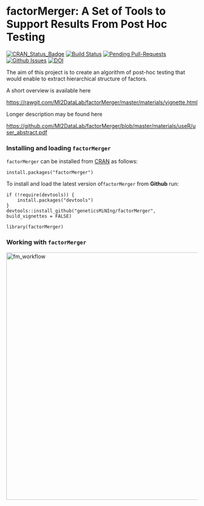 # factorMerger: A Set of Tools to Support Results From Post Hoc Testing

[![CRAN_Status_Badge](http://www.r-pkg.org/badges/version/factorMerger)](https://cran.r-project.org/package=factorMerger)
[![Build Status](https://api.travis-ci.org/geneticsMiNIng/factorMerger.png)](https://travis-ci.org/geneticsMiNIng/factorMerger)
[![Pending Pull-Requests](http://githubbadges.herokuapp.com/MI2DataLab/factorMerger/pulls.svg)](https://github.com/geneticsMiNIng/factorMerger/pulls)
[![Github Issues](http://githubbadges.herokuapp.com/MI2DataLab/factorMerger/issues.svg)](https://github.com/MI2DataLab/factorMerger/issues)
[![DOI](https://zenodo.org/badge/70429809.svg)](https://zenodo.org/badge/latestdoi/70429809)

The aim of this project is to create an algorithm of post-hoc testing that would enable to extract hierarchical structure of factors.

A short overview is available here

https://rawgit.com/MI2DataLab/factorMerger/master/materials/vignette.html

Longer description may be found here

https://github.com/MI2DataLab/factorMerger/blob/master/materials/useR/user_abstract.pdf


### Installing and loading `factorMerger`

`factorMerger` can be installed from [CRAN](https://cran.r-project.org/package=factorMerger) as follows:

```{r}
install.packages("factorMerger")
```

To install and load the latest version of`factorMerger` from **Github** run:

```{r}
if (!require(devtools)) {
    install.packages("devtools")
}
devtools::install_github("geneticsMiNIng/factorMerger", build_vignettes = FALSE)

library(factorMerger)
```

### Working with `factorMerger`

<img src="https://github.com/MI2DataLab/factorMerger/blob/master/README_workflow.png" alt="fm_workflow" width = '650'/>
